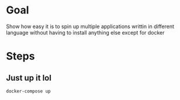 # Goal
Show how easy it is to spin up multiple applications writtin in different language without having to install anything else except for docker

# Steps

## Just up it lol
```
docker-compose up
```